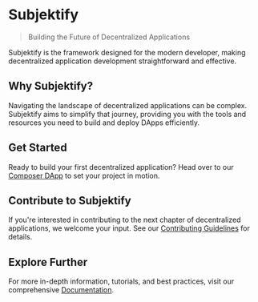 # Subjektify

> Building the Future of Decentralized Applications

Subjektify is the framework designed for the modern developer, making decentralized application development straightforward and effective.

## Why Subjektify?
Navigating the landscape of decentralized applications can be complex. Subjektify aims to simplify that journey, providing you with the tools and resources you need to build and deploy DApps efficiently.

## Get Started
Ready to build your first decentralized application? Head over to our [Composer DApp](https://composer.subjektify.dev) to set your project in motion.

## Contribute to Subjektify
If you're interested in contributing to the next chapter of decentralized applications, we welcome your input. See our [Contributing Guidelines](https://github.com/subjektify/contributing) for details.

## Explore Further
For more in-depth information, tutorials, and best practices, visit our comprehensive [Documentation](https://subjektify.dev/).
